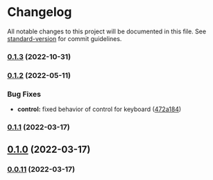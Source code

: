 # Changelog

All notable changes to this project will be documented in this file. See [standard-version](https://github.com/conventional-changelog/standard-version) for commit guidelines.

### [0.1.3](https://github.com/appKODE/react-native-pathfinder/compare/v0.1.2...v0.1.3) (2022-10-31)

### [0.1.2](https://github.com/appKODE/react-native-pathfinder/compare/v0.1.1...v0.1.2) (2022-05-11)


### Bug Fixes

* **control:** fixed behavior of control for keyboard ([472a184](https://github.com/appKODE/react-native-pathfinder/commit/472a184072c07e1bdb7cf95b52b166c2d7eeddd1))

### [0.1.1](https://github.com/appKODE/react-native-pathfinder/compare/v0.1.0...v0.1.1) (2022-03-17)

## [0.1.0](https://github.com/appKODE/react-native-pathfinder/compare/v0.0.11...v0.1.0) (2022-03-17)

### [0.0.11](https://github.com/appKODE/react-native-pathfinder/compare/v0.0.10...v0.0.11) (2022-03-17)
